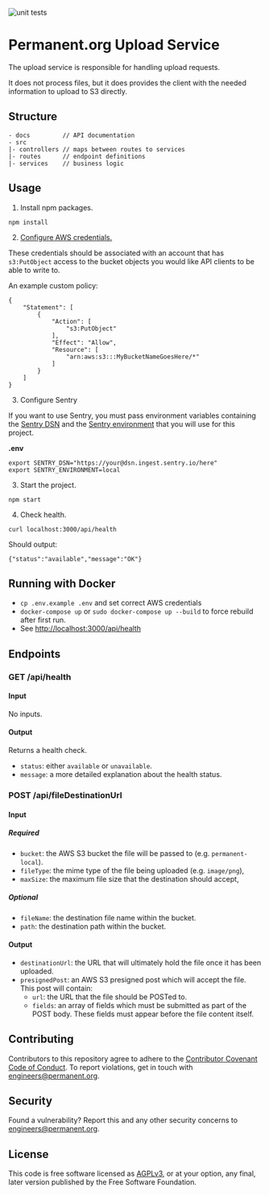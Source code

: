 ![unit tests](https://github.com/PermanentOrg/upload-service/workflows/unit%20tests/badge.svg)

# Permanent.org Upload Service

The upload service is responsible for handling upload requests.

It does not process files, but it does provides the client with the needed information to upload to S3 directly.

## Structure

```
- docs         // API documentation
- src
|- controllers // maps between routes to services
|- routes      // endpoint definitions
|- services    // business logic
```

## Usage

1. Install npm packages.

```
npm install
```

2. [Configure AWS credentials.](https://docs.aws.amazon.com/sdk-for-javascript/v2/developer-guide/setting-credentials-node.html)

These credentials should be associated with an account that has `s3:PutObject` access to the bucket objects you would like API clients to be able to write to.

An example custom policy:

```
{
    "Statement": [
        {
            "Action": [
                "s3:PutObject"
            ],
            "Effect": "Allow",
            "Resource": [
                "arn:aws:s3:::MyBucketNameGoesHere/*"
            ]
        }
    ]
}
```

3. Configure Sentry

If you want to use Sentry, you must pass environment variables containing the [Sentry DSN](https://docs.sentry.io/product/sentry-basics/dsn-explainer/) and the [Sentry environment](https://docs.sentry.io/product/sentry-basics/environments/) that you will use for this project.

**.env**

```
export SENTRY_DSN="https://your@dsn.ingest.sentry.io/here"
export SENTRY_ENVIRONMENT=local
```

3. Start the project.

```
npm start
```

4. Check health.

```
curl localhost:3000/api/health
```

Should output:

```
{"status":"available","message":"OK"}
```

## Running with Docker

- `cp .env.example .env` and set correct AWS credentials
- `docker-compose up` or `sudo docker-compose up --build` to force rebuild after first run.
- See [http://localhost:3000/api/health](http://localhost:3000/api/health)

## Endpoints

### GET /api/health

#### Input

No inputs.

#### Output

Returns a health check.

- `status`: either `available` or `unavailable`.
- `message`: a more detailed explanation about the health status.

### POST /api/fileDestinationUrl

#### Input

##### Required

- `bucket`: the AWS S3 bucket the file will be passed to (e.g. `permanent-local`).
- `fileType`: the mime type of the file being uploaded (e.g. `image/png`),
- `maxSize`: the maximum file size that the destination should accept,

##### Optional

- `fileName`: the destination file name within the bucket.
- `path`: the destination path within the bucket.

#### Output

- `destinationUrl`: the URL that will ultimately hold the file once it has been uploaded.
- `presignedPost`: an AWS S3 presigned post which will accept the file. This post will contain:
  - `url`: the URL that the file should be POSTed to.
  - `fields`: an array of fields which must be submitted as part of the POST body. These fields must appear before the file content itself.

## Contributing

Contributors to this repository agree to adhere to the [Contributor Covenant Code of Conduct](CODE_OF_CONDUCT.md). To report violations, get in touch with engineers@permanent.org.

## Security

Found a vulnerability? Report this and any other security concerns to engineers@permanent.org.

## License

This code is free software licensed as [AGPLv3](LICENSE), or at your
option, any final, later version published by the Free Software
Foundation.
